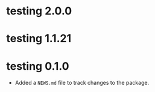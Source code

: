 # testing 2.0.0

# testing 1.1.21

# testing 0.1.0

* Added a `NEWS.md` file to track changes to the package.

